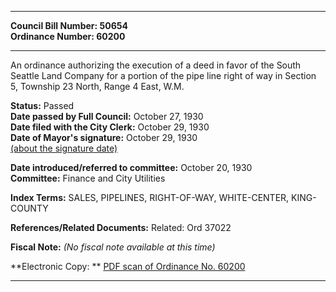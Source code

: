 * * * * *  
  
**Council Bill Number: [](#h0)[](#h2)50654**   
**Ordinance Number: 60200**  
  
* * * * *  
  
An ordinance authorizing the execution of a deed in favor of the South Seattle Land Company for a portion of the pipe line right of way in Section 5, Township 23 North, Range 4 East, W.M.  
  
**Status:** Passed   
**Date passed by Full Council:** October 27, 1930   
**Date filed with the City Clerk:** October 29, 1930   
**Date of Mayor's signature:** October 29, 1930   
[(about the signature date)](/~public/approvaldate.htm)   
  
  
**Date introduced/referred to committee:** October 20, 1930   
**Committee:** Finance and City Utilities   
  
**Index Terms:** SALES, PIPELINES, RIGHT-OF-WAY, WHITE-CENTER, KING-COUNTY  
  
**References/Related Documents:** Related: Ord 37022  
  
**Fiscal Note:** *(No fiscal note available at this time)*  
  
**Electronic Copy: ** [PDF scan of Ordinance No. 60200](/~archives/Ordinances/Ord_60200.pdf)  
  
* * * * *  
